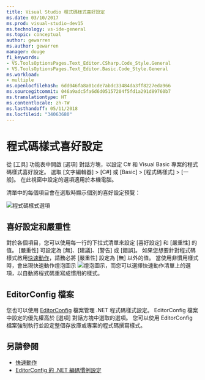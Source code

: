 ```yaml
---
title: Visual Studio 程式碼樣式喜好設定
ms.date: 03/10/2017
ms.prod: visual-studio-dev15
ms.technology: vs-ide-general
ms.topic: conceptual
author: gewarren
ms.author: gewarren
manager: douge
f1_keywords:
- VS.ToolsOptionsPages.Text_Editor.CSharp.Code_Style.General
- VS.ToolsOptionsPages.Text_Editor.Basic.Code_Style.General
ms.workload:
- multiple
ms.openlocfilehash: 6dd046fa8a01cde7abdc33484da3ff8227eda966
ms.sourcegitcommit: 046a9adc5fa6d6d05157204f5fd1a291d89760b7
ms.translationtype: HT
ms.contentlocale: zh-TW
ms.lasthandoff: 05/11/2018
ms.locfileid: "34063680"
---
```

# <a name="code-style-preferences"></a>程式碼樣式喜好設定

從 [工具] 功能表中開啟 [選項] 對話方塊，以設定 C# 和 Visual Basic 專案的程式碼樣式喜好設定。 選取 [文字編輯器] > [C#] 或 [Basic] > [程式碼樣式] > [一般]。 在此視窗中設定的選項適用於本機電腦。

清單中的每個項目會在選取時顯示個別的喜好設定預覽：

![程式碼樣式選項](media/code-style-quick-actions-dialog.png)

## <a name="preference-and-severity"></a>喜好設定和嚴重性

對於各個項目，您可以使用每一行的下拉式清單來設定 [喜好設定] 和 [嚴重性] 的值。 [嚴重性] 可設定為 [無]、[建議]、[警告] 或 [錯誤]。 如果您想要針對程式碼樣式啟用[快速動作](../ide/quick-actions.md)，請務必將 [嚴重性] 設定為 [無] 以外的值。 當使用非慣用樣式時，會出現快速動作燈泡圖示 ![燈泡圖示](media/vs2015_lightbulbsmall.png)，而您可以選擇快速動作清單上的選項，以自動將程式碼重寫成慣用的樣式。

## <a name="editorconfig-files"></a>EditorConfig 檔案

您也可以使用 [EditorConfig](../ide/editorconfig-code-style-settings-reference.md) 檔案管理 .NET 程式碼樣式設定。 EditorConfig 檔案中設定的優先權高於 [選項] 對話方塊中選取的選項。 您可以使用 EditorConfig 檔案強制執行並設定整個存放庫或專案的程式碼撰寫樣式。

## <a name="see-also"></a>另請參閱

- [快速動作](../ide/quick-actions.md)
- [EditorConfig 的 .NET 編碼慣例設定](../ide/editorconfig-code-style-settings-reference.md)